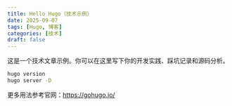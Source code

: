 ```yaml
---
title: Hello Hugo（技术示例）
date: 2025-09-07
tags: [Hugo, 博客]
categories: [技术]
draft: false
---
```


这是一个技术文章示例。你可以在这里写下你的开发实践、踩坑记录和源码分析。

```bash
hugo version
hugo server -D
```

更多用法参考官网：https://gohugo.io/

